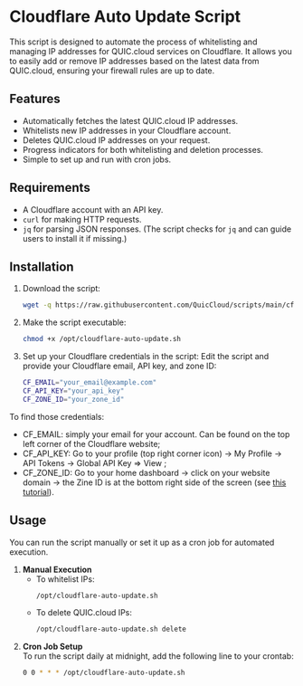 # Cloudflare Auto Update Script

This script is designed to automate the process of whitelisting and managing IP addresses for QUIC.cloud services on Cloudflare. It allows you to easily add or remove IP addresses based on the latest data from QUIC.cloud, ensuring your firewall rules are up to date.

## Features

- Automatically fetches the latest QUIC.cloud IP addresses.
- Whitelists new IP addresses in your Cloudflare account.
- Deletes QUIC.cloud IP addresses on your request.
- Progress indicators for both whitelisting and deletion processes.
- Simple to set up and run with cron jobs.

## Requirements

- A Cloudflare account with an API key.
- `curl` for making HTTP requests.
- `jq` for parsing JSON responses. (The script checks for `jq` and can guide users to install it if missing.)

## Installation

1. Download the script:
   ```bash
   wget -q https://raw.githubusercontent.com/QuicCloud/scripts/main/cf/cloudflare-auto-update.sh -P /opt/
2. Make the script executable:
   ```bash
   chmod +x /opt/cloudflare-auto-update.sh
3. Set up your Cloudflare credentials in the script: Edit the script and provide your Cloudflare email, API key, and zone ID:
   ```bash
   CF_EMAIL="your_email@example.com"
   CF_API_KEY="your_api_key"
   CF_ZONE_ID="your_zone_id"
To find those credentials:
* CF_EMAIL: simply your email for your account. Can be found on the top left corner of the Cloudflare website;
* CF_API_KEY: Go to your profile (top right corner icon) -> My Profile -> API Tokens -> Global API Key => View ;
* CF_ZONE_ID: Go to your home dashboard -> click on your website domain -> the Zine ID is at the bottom right side of the screen (see [this tutorial](https://developers.cloudflare.com/fundamentals/setup/find-account-and-zone-ids/)).

## Usage

You can run the script manually or set it up as a cron job for automated execution.

1. **Manual Execution**
   - To whitelist IPs:
     ```bash
     /opt/cloudflare-auto-update.sh
   - To delete QUIC.cloud IPs:
     ```bash
     /opt/cloudflare-auto-update.sh delete
2. **Cron Job Setup** \
    To run the script daily at midnight, add the following line to your crontab:
    ```bash
    0 0 * * * /opt/cloudflare-auto-update.sh
